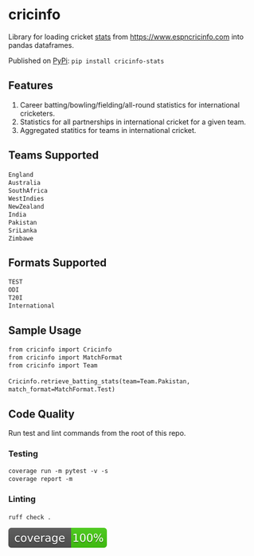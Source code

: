 # cricinfo

Library for loading cricket [stats](https://stats.espncricinfo.com/ci/engine/stats/index.html) from https://www.espncricinfo.com into pandas dataframes.

Published on [PyPi](https://pypi.org/project/cricinfo-stats/): `pip install cricinfo-stats`

## Features

1. Career batting/bowling/fielding/all-round statistics for international cricketers.
2. Statistics for all partnerships in international cricket for a given team.
3. Aggregated statitics for teams in international cricket.

## Teams Supported
```
England
Australia
SouthAfrica
WestIndies
NewZealand
India
Pakistan
SriLanka
Zimbawe
```

## Formats Supported
```
TEST
ODI
T20I
International
```

## Sample Usage
```
from cricinfo import Cricinfo
from cricinfo import MatchFormat
from cricinfo import Team

Cricinfo.retrieve_batting_stats(team=Team.Pakistan, match_format=MatchFormat.Test)
```

## Code Quality
Run test and lint commands from the root of this repo.

### Testing
```
coverage run -m pytest -v -s
coverage report -m
```

### Linting
`ruff check .`

[![Coverage Status](coverage.svg)](https://github.com/aaraza/cricinfo)